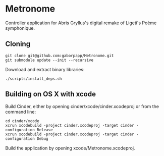 # Metronome

Controller application for Abris Gryllus's digital remake of Ligeti's Poème symphonique.

## Cloning

	git clone git@github.com:gaborpapp/Metronome.git
	git submodule update --init --recursive

Download and extract binary libraries:

	./scripts/install_deps.sh

## Building on OS X with xcode

Build Cinder, either by opening cinder/xcode/cinder.xcodeproj or from the
command line:

	cd cinder/xcode
	xcrun xcodebuild -project cinder.xcodeproj -target cinder -configuration Release
	xcrun xcodebuild -project cinder.xcodeproj -target cinder -configuration Debug

Build the application by opening xcode/Metronome.xcodeproj.
